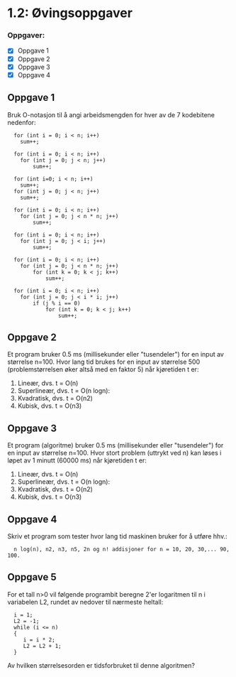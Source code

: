 # 1.2: Øvingsoppgaver

### Oppgaver:
- [x] Oppgave 1
- [x] Oppgave 2
- [x] Oppgave 3
- [x] Oppgave 4

## Oppgave 1

Bruk O-notasjon til å angi arbeidsmengden for hver av de 7 kodebitene nedenfor:

      for (int i = 0; i < n; i++)
        sum++;
      
      for (int i = 0; i < n; i++)
        for (int j = 0; j < n; j++)
            sum++;
      
      for (int i=0; i < n; i++)
        sum++;
      for (int j = 0; j < n; j++)
        sum++;
      
      for (int i = 0; i < n; i++)
        for (int j = 0; j < n * n; j++)
            sum++;
      
      for (int i = 0; i < n; i++)
        for (int j = 0; j < i; j++)
            sum++;
      
      for (int i = 0; i < n; i++)
        for (int j = 0; j < n * n; j++)
            for (int k = 0; k < j; k++)
                sum++;
      
      for (int i = 0; i < n; i++)
        for (int j = 0; j < i * i; j++)
            if (j % i == 0)
                for (int k = 0; k < j; k++)
                    sum++;

## Oppgave 2
Et program bruker 0.5 ms (millisekunder eller "tusendeler") for en input av størrelse n=100. Hvor lang tid brukes for en input av størrelse 500 (problemstørrelsen øker altså med en faktor 5) når kjøretiden t er:

1. Lineær, dvs. t = O(n)
2. Superlineær, dvs. t = O(n logn):
3. Kvadratisk, dvs. t = O(n2)
4. Kubisk, dvs. t = O(n3)

## Oppgave 3
Et program (algoritme) bruker 0.5 ms (millisekunder eller "tusendeler") for en input av størrelse n=100. Hvor stort problem (uttrykt ved n) kan løses i løpet av 1 minutt (60000 ms) når kjøretiden t er:
1. Lineær, dvs. t = O(n)
2. Superlineær, dvs. t = O(n logn):
3. Kvadratisk, dvs. t = O(n2)
4. Kubisk, dvs. t = O(n3)

## Oppgave 4
Skriv et program som tester hvor lang tid maskinen bruker for å utføre hhv.:

      n log(n), n2, n3, n5, 2n og n! addisjoner for n = 10, 20, 30,... 90, 100. 

## Oppgave 5
For et tall n>0 vil følgende programbit beregne 2'er logaritmen til n i variabelen L2, rundet av nedover til nærmeste heltall:

      i = 1;
      L2 = -1;
      while (i <= n)
      {
         i = i * 2;
         L2 = L2 + 1;
      }

Av hvilken størrelsesorden er tidsforbruket til denne algoritmen? 
